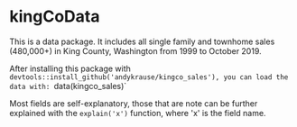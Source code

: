 # kingCoData

This is a data package.  It includes all single family and townhome sales (480,000+) in King County, Washington from 1999 to October 2019.

After installing this package with `devtools::install_github('andykrause/kingco_sales'), you can load the data with: `data(kingco_sales)`

Most fields are self-explanatory, those that are note can be further explained with the `explain('x')` function, where 'x' is the field name. 


